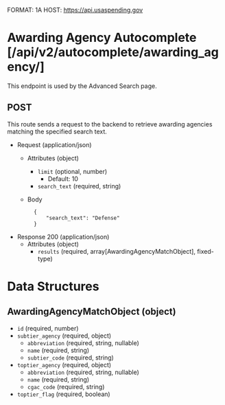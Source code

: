 FORMAT: 1A
HOST: https://api.usaspending.gov

# Awarding Agency Autocomplete [/api/v2/autocomplete/awarding_agency/]

This endpoint is used by the Advanced Search page.

## POST

This route sends a request to the backend to retrieve awarding agencies matching the specified search text.        

+ Request (application/json)
    + Attributes (object)
        + `limit` (optional, number)
            + Default: 10
        + `search_text` (required, string)
    + Body

            {
                "search_text": "Defense"
            }

+ Response 200 (application/json)
    + Attributes (object)
        + `results` (required, array[AwardingAgencyMatchObject], fixed-type)

# Data Structures

## AwardingAgencyMatchObject (object)
+ `id` (required, number)
+ `subtier_agency` (required, object)
    + `abbreviation` (required, string, nullable)
    + `name` (required, string)
    + `subtier_code` (required, string)
+ `toptier_agency` (required, object)
    + `abbreviation` (required, string, nullable)
    + `name` (required, string)
    + `cgac_code` (required, string)
+ `toptier_flag` (required, boolean)
